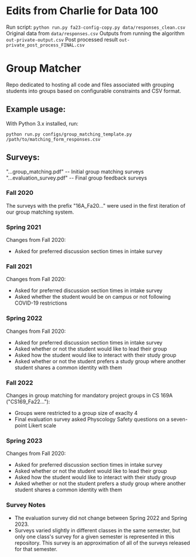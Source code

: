 # Edits from Charlie for Data 100
Run script: `python run.py fa23-config-copy.py data/responses_clean.csv`
Original data from `data/responses.csv`
Outputs from running the algorithm `out-private-output.csv`
Post processed result `out-private_post_process_FINAL.csv`



# Group Matcher
Repo dedicated to hosting all code and files associated with grouping students into groups based on configurable constraints and CSV format.

## Example usage:
With Python 3.x installed, run:

`python run.py configs/group_matching_template.py /path/to/matching_form_responses.csv`

## Surveys:
"...group_matching.pdf" -- Initial group matching surveys
"...evaluation_survey.pdf" -- Final group feedback surveys

### Fall 2020
The surveys with the prefix "16A_Fa20..." were used in the first iteration of our group matching system.

### Spring 2021
Changes from Fall 2020:
* Asked for preferred discussion section times in intake survey

### Fall 2021
Changes from Fall 2020:
* Asked for preferred discussion section times in intake survey
* Asked whether the student would be on campus or not following COVID-19 restrictions

### Spring 2022
Changes from Fall 2020:
* Asked for preferred discussion section times in intake survey
* Asked whether or not the student would like to lead their group
* Asked how the student would like to interact with their study group
* Asked whether or not the student prefers a study group where another student shares a common identity with them

### Fall 2022
Changes in group matching for mandatory project groups in CS 169A ("CS169_Fa22..."):
* Groups were restricted to a group size of exaclty 4
* Final evaluation survey asked Physcology Safety questions on a seven-point Likert scale

### Spring 2023
Changes from Fall 2020:
* Asked for preferred discussion section times in intake survey
* Asked whether or not the student would like to lead their group
* Asked how the student would like to interact with their study group
* Asked whether or not the student prefers a study group where another student shares a common identity with them

### Survey Notes
* The evaluation survey did not change between Spring 2022 and Spring 2023.
* Surveys varied slightly in different classes in the same semester, but only one class's survey for a given semester is represented in this repository. This survey is an approximation of all of the surveys released for that semester.
